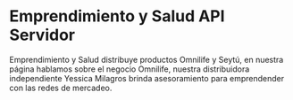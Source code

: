 # Emprendimiento y Salud API Servidor
Emprendimiento y Salud distribuye productos Omnilife y Seytú, en nuestra página hablamos sobre el negocio Omnilife, nuestra distribuidora independiente Yessica Milagros brinda asesoramiento para emprendender con las redes de mercadeo.

